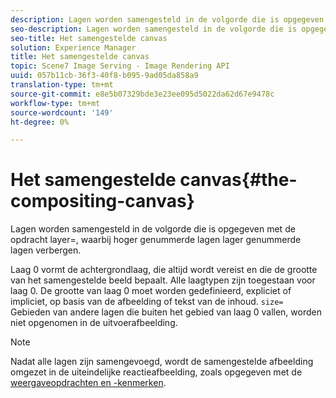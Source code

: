 ```yaml
---
description: Lagen worden samengesteld in de volgorde die is opgegeven met de opdracht layer=, waarbij hoger genummerde lagen lager genummerde lagen verbergen.
seo-description: Lagen worden samengesteld in de volgorde die is opgegeven met de opdracht layer=, waarbij hoger genummerde lagen lager genummerde lagen verbergen.
seo-title: Het samengestelde canvas
solution: Experience Manager
title: Het samengestelde canvas
topic: Scene7 Image Serving - Image Rendering API
uuid: 057b11cb-36f3-40f8-b095-9ad05da858a9
translation-type: tm+mt
source-git-commit: e8e5b07329bde3e23ee095d5022da62d67e9478c
workflow-type: tm+mt
source-wordcount: '149'
ht-degree: 0%

---
```



# Het samengestelde canvas{#the-compositing-canvas}

Lagen worden samengesteld in de volgorde die is opgegeven met de opdracht layer=, waarbij hoger genummerde lagen lager genummerde lagen verbergen.

Laag 0 vormt de achtergrondlaag, die altijd wordt vereist en die de grootte van het samengestelde beeld bepaalt. Alle laagtypen zijn toegestaan voor laag 0. De grootte van laag 0 moet worden gedefinieerd, expliciet of impliciet, op basis van de afbeelding of tekst van de inhoud. `size=` Gebieden van andere lagen die buiten het gebied van laag 0 vallen, worden niet opgenomen in de uitvoerafbeelding.

>[!NOTE]
>
>Nadat alle lagen zijn samengevoegd, wordt de samengestelde afbeelding omgezet in de uiteindelijke reactieafbeelding, zoals opgegeven met de [weergaveopdrachten en -kenmerken](../../../../../../is-api/http-ref/image-serving-api-ref/c-http-protocol-reference/c-syntax-and-features/c-command-overview/r-view-commands-and-attributes.md#reference-8b3d637d080a47a4ba669a7f0de2ba90).

